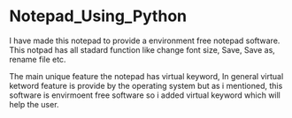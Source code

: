 # Notepad_Using_Python
I  have made this  notepad to provide a environment free notepad software. This notpad has all stadard function like change font size, Save, Save as, rename file etc.

The main unique feature the notepad has virtual keyword, In general virtual ketword feature is provide by the operating system but as i mentioned, this software is envirmoent free software so i added virtual keyword which will help the user.
